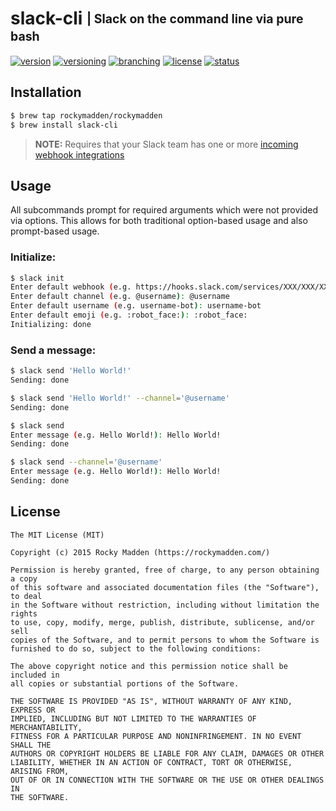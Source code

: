 # slack-cli <sub><sup>| Slack on the command line via pure bash</sup></sub>
[![version](http://img.shields.io/badge/version-v0.1.0-blue.svg)](https://github.com/rockymadden/slack-cli/releases)
[![versioning](http://img.shields.io/badge/versioning-semver-blue.svg)](http://semver.org/)
[![branching](http://img.shields.io/badge/branching-github%20flow-blue.svg)](https://guides.github.com/introduction/flow/)
[![license](http://img.shields.io/badge/license-mit-blue.svg)](https://opensource.org/licenses/MIT)
[![status](http://img.shields.io/badge/status-working-brightgreen.svg)](#)

## Installation
```bash
$ brew tap rockymadden/rockymadden
$ brew install slack-cli
```
> __NOTE:__ Requires that your Slack team has one or more
[incoming webhook integrations](https://api.slack.com/incoming-webhooks)

## Usage

All subcommands prompt for required arguments which were not provided via options. This allows for
both traditional option-based usage and also prompt-based usage.

### Initialize:

```bash
$ slack init
Enter default webhook (e.g. https://hooks.slack.com/services/XXX/XXX/XXX): https://hooks.slack.com/services/XXX/XXX/XXX
Enter default channel (e.g. @username): @username
Enter default username (e.g. username-bot): username-bot
Enter default emoji (e.g. :robot_face:): :robot_face:
Initializing: done
```

### Send a message:

```bash
$ slack send 'Hello World!'
Sending: done
```

```bash
$ slack send 'Hello World!' --channel='@username'
Sending: done
```

```bash
$ slack send
Enter message (e.g. Hello World!): Hello World!
Sending: done
```

```bash
$ slack send --channel='@username'
Enter message (e.g. Hello World!): Hello World!
Sending: done
```

## License
```
The MIT License (MIT)

Copyright (c) 2015 Rocky Madden (https://rockymadden.com/)

Permission is hereby granted, free of charge, to any person obtaining a copy
of this software and associated documentation files (the "Software"), to deal
in the Software without restriction, including without limitation the rights
to use, copy, modify, merge, publish, distribute, sublicense, and/or sell
copies of the Software, and to permit persons to whom the Software is
furnished to do so, subject to the following conditions:

The above copyright notice and this permission notice shall be included in
all copies or substantial portions of the Software.

THE SOFTWARE IS PROVIDED "AS IS", WITHOUT WARRANTY OF ANY KIND, EXPRESS OR
IMPLIED, INCLUDING BUT NOT LIMITED TO THE WARRANTIES OF MERCHANTABILITY,
FITNESS FOR A PARTICULAR PURPOSE AND NONINFRINGEMENT. IN NO EVENT SHALL THE
AUTHORS OR COPYRIGHT HOLDERS BE LIABLE FOR ANY CLAIM, DAMAGES OR OTHER
LIABILITY, WHETHER IN AN ACTION OF CONTRACT, TORT OR OTHERWISE, ARISING FROM,
OUT OF OR IN CONNECTION WITH THE SOFTWARE OR THE USE OR OTHER DEALINGS IN
THE SOFTWARE.
```
